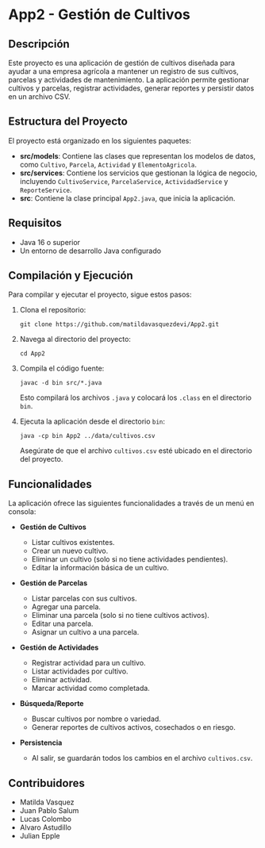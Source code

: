 # App2 - Gestión de Cultivos

## Descripción
Este proyecto es una aplicación de gestión de cultivos diseñada para ayudar a una empresa agrícola a mantener un registro de sus cultivos, parcelas y actividades de mantenimiento. La aplicación permite gestionar cultivos y parcelas, registrar actividades, generar reportes y persistir datos en un archivo CSV.

## Estructura del Proyecto
El proyecto está organizado en los siguientes paquetes:

- **src/models**: Contiene las clases que representan los modelos de datos, como `Cultivo`, `Parcela`, `Actividad` y `ElementoAgricola`.
- **src/services**: Contiene los servicios que gestionan la lógica de negocio, incluyendo `CultivoService`, `ParcelaService`, `ActividadService` y `ReporteService`.
- **src**: Contiene la clase principal `App2.java`, que inicia la aplicación.

## Requisitos
- Java 16 o superior
- Un entorno de desarrollo Java configurado

## Compilación y Ejecución
Para compilar y ejecutar el proyecto, sigue estos pasos:

1. Clona el repositorio:
   ```
   git clone https://github.com/matildavasquezdevi/App2.git
   ```

2. Navega al directorio del proyecto:
   ```
   cd App2
   ```

3. Compila el código fuente:
   ```
   javac -d bin src/*.java
   ```

   Esto compilará los archivos `.java` y colocará los `.class` en el directorio `bin`.

4. Ejecuta la aplicación desde el directorio `bin`:
   ```
   java -cp bin App2 ../data/cultivos.csv
   ```

   Asegúrate de que el archivo `cultivos.csv` esté ubicado en el directorio del proyecto.

## Funcionalidades
La aplicación ofrece las siguientes funcionalidades a través de un menú en consola:

- **Gestión de Cultivos**
  - Listar cultivos existentes.
  - Crear un nuevo cultivo.
  - Eliminar un cultivo (solo si no tiene actividades pendientes).
  - Editar la información básica de un cultivo.

- **Gestión de Parcelas**
  - Listar parcelas con sus cultivos.
  - Agregar una parcela.
  - Eliminar una parcela (solo si no tiene cultivos activos).
  - Editar una parcela.
  - Asignar un cultivo a una parcela.

- **Gestión de Actividades**
  - Registrar actividad para un cultivo.
  - Listar actividades por cultivo.
  - Eliminar actividad.
  - Marcar actividad como completada.

- **Búsqueda/Reporte**
  - Buscar cultivos por nombre o variedad.
  - Generar reportes de cultivos activos, cosechados o en riesgo.

- **Persistencia**
  - Al salir, se guardarán todos los cambios en el archivo `cultivos.csv`.

## Contribuidores
- Matilda Vasquez
- Juan Pablo Salum
- Lucas Colombo
- Alvaro Astudillo
- Julian Epple
